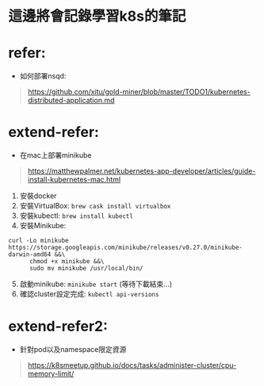 # 這邊將會記錄學習k8s的筆記

# refer:
- 如何部署nsqd:
> https://github.com/xitu/gold-miner/blob/master/TODO1/kubernetes-distributed-application.md


# extend-refer:
- 在mac上部署minikube
> https://matthewpalmer.net/kubernetes-app-developer/articles/guide-install-kubernetes-mac.html


1. 安裝docker
2. 安裝VirtualBox: `brew cask install virtualbox`
3. 安裝kubectl: `brew install kubectl`
4. 安裝Minikube: 
```
curl -Lo minikube https://storage.googleapis.com/minikube/releases/v0.27.0/minikube-darwin-amd64 &&\
      chmod +x minikube &&\
      sudo mv minikube /usr/local/bin/
```
5. 啟動minikube: `minikube start`
(等待下載結束...)
6. 確認cluster設定完成: `kubectl api-versions`

# extend-refer2:
- 針對pod以及namespace限定資源
> https://k8smeetup.github.io/docs/tasks/administer-cluster/cpu-memory-limit/